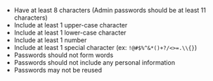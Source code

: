 * Have at least 8 characters (Admin passwords should be at least 11 characters)
* Include at least 1 upper-case character
* Include at least 1 lower-case character
* Include at least 1 number
* Include at least 1 special character (ex: `!@#$%^&*()+?/<>=.\\{}`)
* Passwords should not form words
* Passwords should not include any personal information
* Passwords may not be reused
